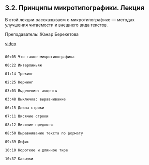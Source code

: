 ## 3.2. Принципы микротипографики. Лекция

В этой лекции рассказываем о микротипографике — методах улучшения читаемости и внешнего вида текстов. 

Преподаватель: Жанар Берекетова

[video](https://player.softculture.cc/embed/PRT/PRT_50.9.08_L99-5_Micro-Typography)

```chapters

00:05 Что такое микротипографика

00:22 Интерлиньяж

01:14 Трекинг

02:25 Кернинг

03:03 Выделение: акценты

03:48 Выключка: выравнивание

06:15 Длина строки

07:11 Висячие строки

08:12 Висячие предлоги 

08:50 Выравнивание текста по формату

09:39 Дефис

10:10 Короткое и длинное тире

10:37 Кавычки

```